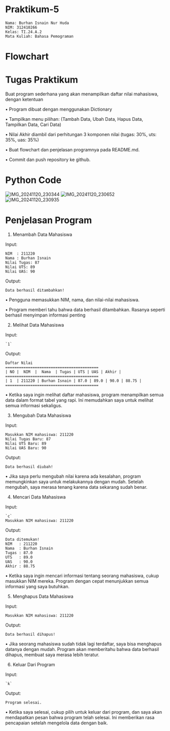 # Praktikum-5

    Nama: Burhan Isnain Nur Huda
    NIM: 312410266
    Kelas: TI.24.A.2
    Mata Kuliah: Bahasa Pemograman

# Flowchart    

# Tugas Praktikum

Buat program sederhana yang akan menampilkan daftar nilai mahasiswa, dengan ketentuan

• Program dibuat dengan menggunakan Dictionary

• Tampilkan menu pilihan: (Tambah Data, Ubah Data, Hapus Data, Tampilkan Data, Cari Data)

• Nilai Akhir diambil dari perhitungan 3 komponen nilai (tugas: 30%, uts: 35%, uas: 35%)

• Buat flowchart dan penjelasan programnya pada README.md.

• Commit dan push repository ke github.

# Python Code 
![IMG_20241120_230344](https://github.com/user-attachments/assets/f2ea505f-fab7-41e1-afc5-e79f6607440c)
![IMG_20241120_230652](https://github.com/user-attachments/assets/a9d0ee34-e68c-4da3-b509-4307d5481424)
![IMG_20241120_230935](https://github.com/user-attachments/assets/b8e52582-2c9a-48f7-b198-2fc977be3434)

# Penjelasan Program

1. Menambah Data Mahasiswa

Input:

    NIM  : 211220
    Nama : Burhan Isnain 
    Nilai Tugas: 87
    Nilai UTS: 89
    Nilai UAS: 90

Output:

    Data berhasil ditambahkan!

• Pengguna memasukkan NIM, nama, dan nilai-nilai mahasiswa.

• Program memberi tahu bahwa data berhasil ditambahkan. Rasanya seperti berhasil menyimpan informasi penting

2. Melihat Data Mahasiswa

Input:

    `1`

Output:

    Daftar Nilai
    =========================================
    | NO |  NIM  |  Nama  | Tugas | UTS | UAS | Akhir |
    =========================================
    | 1  | 211220 | Burhan Isnain | 87.0 | 89.0 | 90.0 | 88.75 |
    =========================================

• Ketika saya ingin melihat daftar mahasiswa, program menampilkan semua data dalam format tabel yang rapi. Ini memudahkan saya untuk melihat semua informasi sekaligus.    

3. Mengubah Data Mahasiswa

Input:

    Masukkan NIM mahasiswa: 211220
    Nilai Tugas Baru: 87
    Nilai UTS Baru: 89
    Nilai UAS Baru: 90
    
Output:

    Data berhasil diubah!
    
• Jika saya perlu mengubah nilai karena ada kesalahan, program memungkinkan saya untuk melakukannya dengan mudah. Setelah mengubah, saya merasa tenang karena data sekarang sudah benar.

4. Mencari Data Mahasiswa

Input:

    `c`
    Masukkan NIM mahasiswa: 211220

Output:

    Data ditemukan!
    NIM   : 211220
    Nama  : Burhan Isnain 
    Tugas : 87.0
    UTS   : 89.0
    UAS   : 90.0
    Akhir : 88.75

• Ketika saya ingin mencari informasi tentang seorang mahasiswa, cukup masukkan NIM mereka. Program dengan cepat menunjukkan semua informasi yang saya butuhkan.  

5. Menghapus Data Mahasiswa

Input:

    Masukkan NIM mahasiswa: 211220

Output:

    Data berhasil dihapus!

• Jika seorang mahasiswa sudah tidak lagi terdaftar, saya bisa menghapus datanya dengan mudah. Program akan memberitahu bahwa data berhasil dihapus, membuat saya merasa lebih teratur.    

6. Keluar Dari Program

Input:

    `k`

Output:

    Program selesai.

• Ketika saya selesai, cukup pilih untuk keluar dari program, dan saya akan mendapatkan pesan bahwa program telah selesai. Ini memberikan rasa pencapaian setelah mengelola data dengan baik.    
